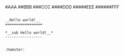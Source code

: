 #AAA
##BBB
###CCC
####DDD
#####EEE
######FFF
~~~~~~~~~~~~~~~~~

__Hello world!__
=================

*__sub Hello world!__*
-----------------


:hamster:
